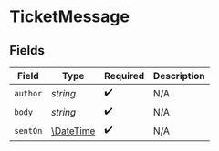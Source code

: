 # TicketMessage


## Fields

| Field                                                         | Type                                                          | Required                                                      | Description                                                   |
| ------------------------------------------------------------- | ------------------------------------------------------------- | ------------------------------------------------------------- | ------------------------------------------------------------- |
| `author`                                                      | *string*                                                      | :heavy_check_mark:                                            | N/A                                                           |
| `body`                                                        | *string*                                                      | :heavy_check_mark:                                            | N/A                                                           |
| `sentOn`                                                      | [\DateTime](https://www.php.net/manual/en/class.datetime.php) | :heavy_check_mark:                                            | N/A                                                           |